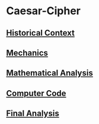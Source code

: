 # Caesar-Cipher

## [Historical Context](caesar_history.md)

## [Mechanics](caesar_mechanics.md)

## [Mathematical Analysis](caesar_mathematical_analysis.md)

## [Computer Code](caesar_computer_code.md)

## [Final Analysis](Caesar-Final.md)
